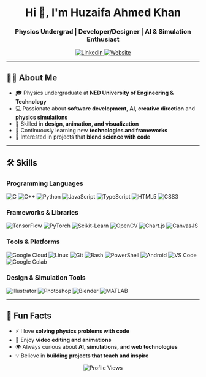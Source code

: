 
<h1 align="center">Hi 👋, I'm Huzaifa Ahmed Khan</h1>
<h3 align="center">Physics Undergrad |  Developer/Designer | AI & Simulation Enthusiast</h3>

<p align="center">
  <a href="https://www.linkedin.com/in/huzaifa-ahmed-khan-460760321/">
    <img alt="LinkedIn" src="https://img.shields.io/badge/LinkedIn-%230077B5.svg?style=for-the-badge&logo=linkedin&logoColor=white"/>
  </a>
  <a href="https://nolongerhuzxfa.carrd.co" target="_blank">
    <img alt="Website" src="https://img.shields.io/badge/Website-FF5722?style=for-the-badge&logo=google-chrome&logoColor=white"/>
  </a>
</p>

---

## 👨‍🎓 About Me
- 🎓 Physics undergraduate at **NED University of Engineering & Technology**  
- 💻 Passionate about **software development**, **AI**, **creative direction** and **physics simulations**  
- 🎨 Skilled in **design, animation, and visualization**  
- 🌱 Continuously learning new **technologies and frameworks**  
- 📝 Interested in projects that **blend science with code**

---

## 🛠️ Skills

### Programming Languages
![C](https://img.shields.io/badge/C-00599C?style=for-the-badge&logo=c&logoColor=white)
![C++](https://img.shields.io/badge/C++-00599C?style=for-the-badge&logo=c%2B%2B&logoColor=white)
![Python](https://img.shields.io/badge/Python-3776AB?style=for-the-badge&logo=python&logoColor=white)
![JavaScript](https://img.shields.io/badge/JavaScript-F7DF1E?style=for-the-badge&logo=javascript&logoColor=black)
![TypeScript](https://img.shields.io/badge/TypeScript-3178C6?style=for-the-badge&logo=typescript&logoColor=white)
![HTML5](https://img.shields.io/badge/HTML5-E34F26?style=for-the-badge&logo=html5&logoColor=white)
![CSS3](https://img.shields.io/badge/CSS3-1572B6?style=for-the-badge&logo=css3&logoColor=white)

### Frameworks & Libraries
![TensorFlow](https://img.shields.io/badge/TensorFlow-FF6F00?style=for-the-badge&logo=tensorflow&logoColor=white)
![PyTorch](https://img.shields.io/badge/PyTorch-EE4C2C?style=for-the-badge&logo=pytorch&logoColor=white)
![Scikit-Learn](https://img.shields.io/badge/Scikit--Learn-F7931E?style=for-the-badge)
![OpenCV](https://img.shields.io/badge/OpenCV-5C3EE8?style=for-the-badge&logo=opencv&logoColor=white)
![Chart.js](https://img.shields.io/badge/Chart.js-FF6384?style=for-the-badge)
![CanvasJS](https://img.shields.io/badge/CanvasJS-1E90FF?style=for-the-badge)

### Tools & Platforms
![Google Cloud](https://img.shields.io/badge/Google%20Cloud-4285F4?style=for-the-badge&logo=googlecloud&logoColor=white)
![Linux](https://img.shields.io/badge/Linux-FCC624?style=for-the-badge&logo=linux&logoColor=black)
![Git](https://img.shields.io/badge/Git-F05032?style=for-the-badge&logo=git&logoColor=white)
![Bash](https://img.shields.io/badge/Bash-4EAA25?style=for-the-badge&logo=gnu-bash&logoColor=white)
![PowerShell](https://img.shields.io/badge/PowerShell-012456?style=for-the-badge&logo=powershell&logoColor=white)
![Android](https://img.shields.io/badge/Android-3DDC84?style=for-the-badge&logo=android&logoColor=white)
![VS Code](https://img.shields.io/badge/VS%20Code-007ACC?style=for-the-badge&logo=visual-studio-code&logoColor=white)
![Google Colab](https://img.shields.io/badge/Google%20Colab-F9AB00?style=for-the-badge&logo=google-colab&logoColor=white)

### Design & Simulation Tools
![Illustrator](https://img.shields.io/badge/Illustrator-FF9A00?style=for-the-badge&logo=adobe-illustrator&logoColor=white)
![Photoshop](https://img.shields.io/badge/Photoshop-31A8FF?style=for-the-badge&logo=adobe-photoshop&logoColor=white)
![Blender](https://img.shields.io/badge/Blender-F5792A?style=for-the-badge&logo=blender&logoColor=white)
![MATLAB](https://img.shields.io/badge/MATLAB-0076A8?style=for-the-badge&logo=mathworks&logoColor=white)

---

## 🌟 Fun Facts
- ⚡ I love **solving physics problems with code**  
- 🎥 Enjoy **video editing and animations**  
- 🌍 Always curious about **AI, simulations, and web technologies**  
- 💡 Believe in **building projects that teach and inspire**  



<p align="center">
  <img src="https://komarev.com/ghpvc/?username=huzaifa-ahmed-khan&color=blue" alt="Profile Views"/>
</p>



